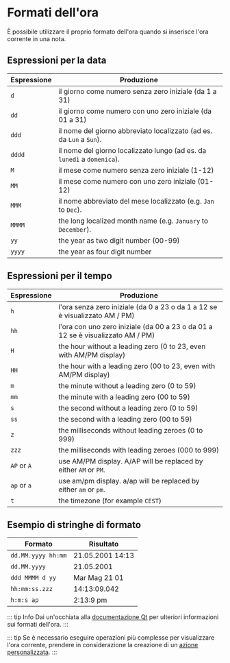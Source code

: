 # Formati dell'ora

È possibile utilizzare il proprio formato dell'ora quando si inserisce l'ora corrente in una nota.

## Espressioni per la data

| Espressione | Produzione                                                              |
| ----------- | ----------------------------------------------------------------------- |
| `d`         | il giorno come numero senza zero iniziale (da 1 a 31)                   |
| `dd`        | il giorno come numero con uno zero iniziale (da 01 a 31)                |
| `ddd`       | il nome del giorno abbreviato localizzato (ad es. da `Lun` a `Sun`).    |
| `dddd`      | il nome del giorno localizzato lungo (ad es. da `lunedì` a `domenica`). |
| `M`         | il mese come numero senza zero iniziale (1-12)                          |
| `MM`        | il mese come numero con uno zero iniziale (01-12)                       |
| `MMM`       | il nome abbreviato del mese localizzato (e.g. `Jan` to `Dec`).          |
| `MMMM`      | the long localized month name (e.g. `January` to `December`).           |
| `yy`        | the year as two digit number (00-99)                                    |
| `yyyy`      | the year as four digit number                                           |

## Espressioni per il tempo

| Espressione | Produzione                                                                      |
| ----------- | ------------------------------------------------------------------------------- |
| `h`         | l'ora senza zero iniziale (da 0 a 23 o da 1 a 12 se è visualizzato AM / PM)     |
| `hh`        | l'ora con uno zero iniziale (da 00 a 23 o da 01 a 12 se è visualizzato AM / PM) |
| `H`         | the hour without a leading zero (0 to 23, even with AM/PM display)              |
| `HH`        | the hour with a leading zero (00 to 23, even with AM/PM display)                |
| `m`         | the minute without a leading zero (0 to 59)                                     |
| `mm`        | the minute with a leading zero (00 to 59)                                       |
| `s`         | the second without a leading zero (0 to 59)                                     |
| `ss`        | the second with a leading zero (00 to 59)                                       |
| `z`         | the milliseconds without leading zeroes (0 to 999)                              |
| `zzz`       | the milliseconds with leading zeroes (000 to 999)                               |
| `AP` or `A` | use AM/PM display. A/AP will be replaced by either `AM` or `PM`.                |
| `ap` or `a` | use am/pm display. a/ap will be replaced by either `am` or `pm`.                |
| `t`         | the timezone (for example `CEST`)                                               |

## Esempio di stringhe di formato

| Formato            | Risultato        |
| ------------------ | ---------------- |
| `dd.MM.yyyy hh:mm` | 21.05.2001 14:13 |
| `dd.MM.yyyy`       | 21.05.2001       |
| `ddd MMMM d yy`    | Mar Mag 21 01    |
| `hh:mm:ss.zzz`     | 14:13:09.042     |
| `h:m:s ap`         | 2:13:9 pm        |

::: tip Info
Dai un'occhiata alla [documentazione Qt](http://doc.qt.io/qt-5/qdatetime.html#toString) per ulteriori informazioni sui formati dell'ora.
:::

::: tip
Se è necessario eseguire operazioni più complesse per visualizzare l'ora corrente, prendere in considerazione la creazione di un [azione personalizzata](../scripting/methods-and-objects.md#registering-a-custom-action).
:::